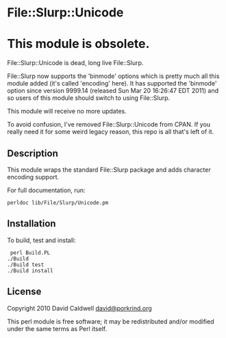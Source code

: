 File::Slurp::Unicode
====================

# This module is obsolete.

File::Slurp::Unicode is dead, long live File::Slurp.

File::Slurp now supports the 'binmode' options which is pretty much all this
module added (it's called 'encoding' here). It has supported the 'binmode'
option since version 9999.14 (released Sun Mar 20 16:26:47 EDT 2011) and so
users of this module should switch to using File::Slurp.

This module will receive no more updates.

To avoid confusion, I've removed File::Slurp::Unicode from CPAN. If you
really need it for some weird legacy reason, this repo is all that's left of
it.

Description
-----------

This module wraps the standard File::Slurp package and adds character
encoding support.

For full documentation, run:

    perldoc lib/File/Slurp/Unicode.pm


Installation
------------

To build, test and install:

     perl Build.PL
    ./Build
    ./Build test
    ./Build install


License
-------

Copyright 2010 David Caldwell <david@porkrind.org>

This perl module is free software; it may be redistributed
and/or modified under the same terms as Perl itself.
